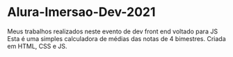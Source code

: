 # Alura-Imersao-Dev-2021
Meus trabalhos realizados neste evento de dev front end voltado para JS
Esta é uma simples calculadora de médias das notas de 4 bimestres. 
Criada em HTML, CSS e JS.
